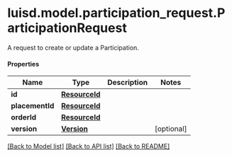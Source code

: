 # luisd.model.participation_request.ParticipationRequest

A request to create or update a Participation.

#### Properties
Name | Type | Description | Notes
------------ | ------------- | ------------- | -------------
**id** | [**ResourceId**](ResourceId.md) |  | 
**placementId** | [**ResourceId**](ResourceId.md) |  | 
**orderId** | [**ResourceId**](ResourceId.md) |  | 
**version** | [**Version**](Version.md) |  | [optional] 

[[Back to Model list]](../../README.md#documentation-for-models) [[Back to API list]](../../README.md#documentation-for-api-endpoints) [[Back to README]](../../README.md)

